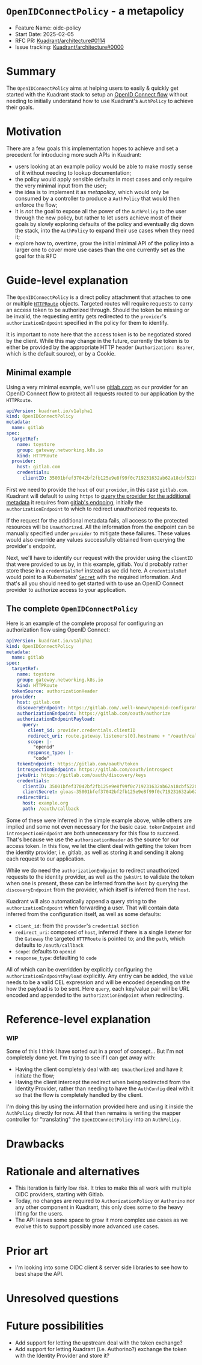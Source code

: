 # `OpenIDConnectPolicy` - a metapolicy

- Feature Name: oidc-policy
- Start Date: 2025-02-05
- RFC PR: [Kuadrant/architecture#0114](https://github.com/Kuadrant/architecture/pull/114)
- Issue tracking: [Kuadrant/architecture#0000](https://github.com/Kuadrant/architecture/issues/0000)

# Summary
[summary]: #summary

The `OpenIDConnectPolicy` aims at helping users to easily & quickly get started with the Kuadrant stack to setup an
[OpenID Connect flow](https://openid.net/developers/how-connect-works/) without needing to initially understand how to
use Kuadrant's `AuthPolicy` to achieve their goals. 

# Motivation
[motivation]: #motivation

There are a few goals this implementation hopes to achieve and set a precedent for introducing more such APIs in
Kuadrant:

 - users looking at an example policy would be able to make mostly sense of it without needing to lookup documentation;
 - the policy would apply sensible defaults in most cases and only require the very minimal input from the user;
 - the idea is to implement it as _metapolicy_, which would only be consumed by a controller to produce a `AuthPolicy`
   that would then enforce the flow;
 - it is _not_ the goal to expose all the power of the `AuthPolicy` to the user through the new policy, but rather to let
   users achieve most of their goals by slowly exploring defaults of the policy and eventually dig down the stack, into
   the `AuthPolicy` to expand their use cases when they need it;
 - explore how to, overtime, grow the initial minimal API of the policy into a larger one to cover more use cases than
   the one currently set as the goal for this RFC

# Guide-level explanation
[guide-level-explanation]: #guide-level-explanation

The `OpenIDConnectPolicy` is a direct policy attachment that attaches to one or multiple
[`HTTPRoute`](https://gateway-api.sigs.k8s.io/api-types/httproute/) objects. Targeted routes will require requests to
carry an access token to be authorized through. Should the token be missing or be invalid, the requesting entity gets
redirected to the `provider`'s `authorizationEndpoint` specified in the policy for them to identify.

It is important to note here that the access token is to be negotiated stored by the client. While this may change in
the future, currently the token is to either be provided by the appropriate HTTP header (`Authorization: Bearer`, which 
is the default source), or by a Cookie.

## Minimal example

Using a very minimal example, we'll use
[gitlab.com](https://docs.gitlab.com/ee/integration/openid_connect_provider.html) as our provider for an OpenID Connect
flow to protect all requests routed to our application by the `HTTPRoute`.

```yaml
apiVersion: kuadrant.io/v1alpha1
kind: OpenIDConnectPolicy
metadata:
  name: gitlab
spec:
  targetRef:
    name: toystore
    group: gateway.networking.k8s.io
    kind: HTTPRoute
  provider:
    host: gitlab.com
    credentials:
      clientID: 35001bfef37042bf2fb125e9e8f99f0c719231632ab62a18cbf5220c3d1f8f10
```

First we need to provide the `host` of our `provider`, in this case `gitlab.com`. Kuadrant will default to using 
`https` to [query the provider for the additional metadata](https://datatracker.ietf.org/doc/html/rfc8414) it requires
from [gitlab's endpoing](https://gitlab.com/.well-known/openid-configuration), initially the `authorizationEndpoint` to which 
to redirect unauthorized requests to.

If the request for the additional metadata fails, all access to the protected resources will be `Unauthorized`. All the
information from the endpoint can be manually specified under `provider` to mitigate these failures. These values would
also override any values successfully obtained from querying the provider's endpoint.

Next, we'll have to identify our request with the provider using the `clientID` that were
provided to us by, in this example, gitlab. You'd probably rather store these in a `credentialsRef` instead as we did
here. A `credentialsRef` would point to a Kubernetes'
[`Secret`](https://kubernetes.io/docs/concepts/configuration/secret/) with the required information. And that's all you
should need to get started with to use an OpenID Connect provider to authorize access to your application. 

## The complete `OpenIDConnectPolicy`

Here is an example of the complete proposal for configuring an authorization flow using OpenID Connect:

```yaml
apiVersion: kuadrant.io/v1alpha1
kind: OpenIDConnectPolicy
metadata:
  name: gitlab
spec:
  targetRef:
    name: toystore
    group: gateway.networking.k8s.io
    kind: HTTPRoute
  tokenSource: authorizationHeader
  provider:
    host: gitlab.com
    discoveryEndpoint: https://gitlab.com/.well-known/openid-configuration
    authorizationEndpoint: https://gitlab.com/oauth/authorize
    authorizationEndpointPayload:
      query:
        client_id: provider.credentials.clientID
        redirect_uri: route.gateway.listeners[0].hostname + "/oauth/callback"
        scope: |- 
          "openid"
        response_type: |-
          "code"
    tokenEndpoint: https://gitlab.com/oauth/token
    introspectionEndpoint: https://gitlab.com/oauth/introspect
    jwksUri: https://gitlab.com/oauth/discovery/keys
    credentials:
      clientID: 35001bfef37042bf2fb125e9e8f99f0c719231632ab62a18cbf5220c3d1f8f10
      clientSecret: gloas-35001bfef37042bf2fb125e9e8f99f0c719231632ab62a18cbf5220c3d1f8f10
    redirectUri: 
      host: example.org
      path: /oauth/callback
```

Some of these were inferred in the simple example above, while others are implied and some not even necessary for the
basic case. `tokenEndpoint` and `introspectionEndpoint` are both unnecessary for this flow to succeed. That's because we
use the `authorizationHeader` as the source for our access token. In this flow, we let the client deal with getting the
token from the identity provider, i.e. gitlab, as well as storing it and sending it along each request to our
application.

While we do need the `authorizationEndpoint` to redirect unauthorized requests to the identity provider, as well as the
`jwksUri` to validate the token when one is present, these can be inferred from the `host` by querying the
`discoveryEndpoint` from the provider, which itself is inferred from the `host`.

Kuadrant will also automatically append a query string to the `authorizationEndpoint` when forwarding a user. That will
contain data inferred from the configuration itself, as well as some defaults:

 - `client_id`: from the `provider`'s `credential` section
 - `redirect_uri`: composed of `host`, inferred if there is a single listener for the `Gateway` the targeted `HTTPRoute`
   is pointed to; and the `path`, which defaults to `/oauth/callback`
 - `scope`: defaults to `openid`
 - `response_type`: defaulting to `code`

 All of which can be overridden by explicitly configuring the `authorizationEndpointPayload` explicitly. Any entry can
 be added, the value needs to be a valid CEL expression and will be encoded depending on the how the payload is to be
 sent. Here `query`, each key/value pair will be URL encoded and appended to the `authorizationEndpoint` when
 redirecting. 

# Reference-level explanation
[reference-level-explanation]: #reference-level-explanation

### WIP 

Some of this I think I have sorted out in a proof of concept... But I'm not completely done yet.
I'm trying to see if I can get away with: 
 - Having the client completely deal with `401 Unauthorized` and have it initiate the flow;
 - Having the client intercept the redirect when being redirected from the Identity Provider, rather than needing to
   have the `AuthConfig` deal with it so that the flow is completely handled by the client.

I'm doing this by using the information provided here and using it inside the `AuthPolicy` directly for now. All that
then remains is writing the mapper controller for "translating" the `OpenIDConnectPolicy` into an `AuthPolicy`.

# Drawbacks
[drawbacks]: #drawbacks


# Rationale and alternatives
[rationale-and-alternatives]: #rationale-and-alternatives

 - This iteration is fairly low risk. It tries to make this all work with multiple OIDC providers, starting with Gitlab.
 - Today, no changes are required to `AuthorizationPolicy` or `Authorino` nor any other component in Kuadrant, this only 
   does some to the heavy lifting for the users. 
 - The API leaves some space to grow it more complex use cases as we evolve this to support possibly more advanced
   use cases.

# Prior art
[prior-art]: #prior-art

 - I'm looking into some OIDC client & server side libraries to see how to best shape the API.

# Unresolved questions
[unresolved-questions]: #unresolved-questions


# Future possibilities
[future-possibilities]: #future-possibilities

 - Add support for letting the upstream deal with the token exchange?
 - Add support for letting Kuadrant (i.e. Authorino?) exchange the token with the Identity Provider and store it?

